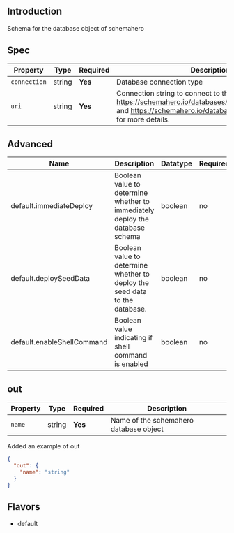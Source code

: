 ## Introduction
Schema for the database object of schemahero


## Spec


| Property     | Type   | Required | Description                                                                                                                                                                           |
|--------------|--------|----------|---------------------------------------------------------------------------------------------------------------------------------------------------------------------------------------|
| `connection` | string | **Yes**  | Database connection type                                                                                                                                                              |
| `uri`        | string | **Yes**  | Connection string to connect to the database. Refer to https://schemahero.io/databases/postgresql/connecting/ and https://schemahero.io/databases/mysql/connecting/ for more details. |


## Advanced
| Name                       | Description                                                                  | Datatype | Required |
|----------------------------|------------------------------------------------------------------------------|----------|----------|
| default.immediateDeploy    | Boolean value to determine whether to immediately deploy the database schema | boolean  | no       |
| default.deploySeedData     | Boolean value to determine whether to deploy the seed data to the database.  | boolean  | no       |
| default.enableShellCommand | Boolean value indicating if shell command is enabled                         | boolean  | no       |

## out

| Property | Type   | Required | Description                            |
|----------|--------|----------|----------------------------------------|
| `name`   | string | **Yes**  | Name of the schemahero database object |

Added an example of out
```json
{
  "out": {
    "name": "string"
  }
}
```

## Flavors

- default